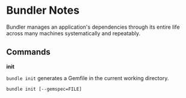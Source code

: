 # Bundler Notes

Bundler manages an application's dependencies through its entire life across many machines systematically and repeatably.


## Commands

**init**

`bundle init` generates a Gemfile in the current working directory.

```
bundle init [--gemspec=FILE]
```
